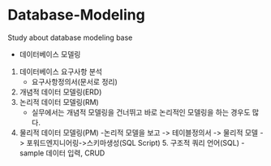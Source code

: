 # Database-Modeling
Study about database modeling base
* 데이터베이스 모델링
1. 데이터베이스 요구사항 분석
	- 요구사항정의서(문서로 정리)
2. 개념적 데이터 모델링(ERD)
3. 논리적 데이터 모델링(RM)
	- 실무에서는 개념적 모델링을 건너뛰고 바로 논리적인 모델링을 하는 경우도 많다.
4. 물리적 데이터 모델링(PM)
	-논리적 모델을 보고 -> 테이블정의서 -> 물리적 모델 -> 포워드엔지니어링->스키마생성(SQL Script)
	5. 구조적 쿼리 언어(SQL)
		- sample 데이터 입력, CRUD